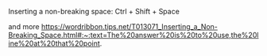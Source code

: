 Inserting a non-breaking space:
Ctrl + Shift + Space

and more https://wordribbon.tips.net/T013071_Inserting_a_Non-Breaking_Space.html#:~:text=The%20answer%20is%20to%20use,the%20line%20at%20that%20point.
